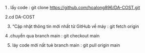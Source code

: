 1 . lấy code : git clone https://github.com/hoalong896/DA-COST.git 

2.cd DA-COST

3. “Cập nhật thông tin mới nhất từ GitHub về máy : git fetch origin

4 .chuyển qua branch main : git checkout main

5. láy code mới nất tuè branch main : git pull origin main
